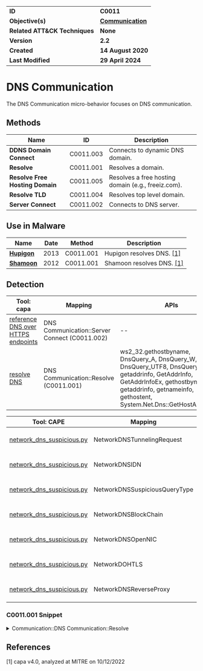 <table>
<tr>
<td><b>ID</b></td>
<td><b>C0011</b></td>
</tr>
<tr>
<td><b>Objective(s)</b></td>
<td><b><a href="../communication">Communication</a></b></td>
</tr>
<tr>
<td><b>Related ATT&CK Techniques</b></td>
<td><b>None</b></td>
</tr>
<tr>
<td><b>Version</b></td>
<td><b>2.2</b></td>
</tr>
<tr>
<td><b>Created</b></td>
<td><b>14 August 2020</b></td>
</tr>
<tr>
<td><b>Last Modified</b></td>
<td><b>29 April 2024</b></td>
</tr>
</table>


# DNS Communication

The DNS Communication micro-behavior focuses on DNS communication. 

## Methods

|Name|ID|Description|
|---|---|---|
|**DDNS Domain Connect**|C0011.003|Connects to dynamic DNS domain.|
|**Resolve**|C0011.001|Resolves a domain.|
|**Resolve Free Hosting Domain**|C0011.005|Resolves a free hosting domain (e.g., freeiz.com).|
|**Resolve TLD**|C0011.004|Resolves top level domain.|
|**Server Connect**|C0011.002|Connects to DNS server.|

## Use in Malware

|Name|Date|Method|Description|
|---|---|---|---|
|[**Hupigon**](../../xample-malware/hupigon.md)|2013|C0011.001|Hupigon resolves DNS. [[1]](#1)|
|[**Shamoon**](../../xample-malware/shamoon.md)|2012|C0011.001|Shamoon resolves DNS. [[1]](#1)|

## Detection

|Tool: capa|Mapping|APIs|
|---|---|---|
|[reference DNS over HTTPS endpoints](https://github.com/mandiant/capa-rules/blob/master/communication/dns/reference-dns-over-https-endpoints.yml)|DNS Communication::Server Connect (C0011.002)|--|
|[resolve DNS](https://github.com/mandiant/capa-rules/blob/master/communication/dns/resolve-dns.yml)|DNS Communication::Resolve (C0011.001)|ws2_32.gethostbyname, DnsQuery_A, DnsQuery_W, DnsQuery_UTF8, DnsQueryEx, getaddrinfo, GetAddrInfo, GetAddrInfoEx, gethostbyname, getaddrinfo, getnameinfo, gethostent, System.Net.Dns::GetHostAddresses|

|Tool: CAPE|Mapping|Class|APIs|
|---|---|---|---|
|[network_dns_suspicious.py](https://github.com/CAPESandbox/community/tree/master/modules/signatures/windows/network_dns_suspicious.py)|NetworkDNSTunnelingRequest|DNS Communication (C0011)|DnsQuery_A, DnsQuery_W, DnsQuery_UTF8|
|[network_dns_suspicious.py](https://github.com/CAPESandbox/community/tree/master/modules/signatures/windows/network_dns_suspicious.py)|NetworkDNSIDN|DNS Communication (C0011)|DnsQueryA|
|[network_dns_suspicious.py](https://github.com/CAPESandbox/community/tree/master/modules/signatures/windows/network_dns_suspicious.py)|NetworkDNSSuspiciousQueryType|DNS Communication (C0011)|DnsQueryA|
|[network_dns_suspicious.py](https://github.com/CAPESandbox/community/tree/master/modules/signatures/windows/network_dns_suspicious.py)|NetworkDNSBlockChain|DNS Communication (C0011)|--|
|[network_dns_suspicious.py](https://github.com/CAPESandbox/community/tree/master/modules/signatures/windows/network_dns_suspicious.py)|NetworkDNSOpenNIC|DNS Communication (C0011)|--|
|[network_dns_suspicious.py](https://github.com/CAPESandbox/community/tree/master/modules/signatures/windows/network_dns_suspicious.py)|NetworkDOHTLS|DNS Communication (C0011)|--|
|[network_dns_suspicious.py](https://github.com/CAPESandbox/community/tree/master/modules/signatures/windows/network_dns_suspicious.py)|NetworkDNSReverseProxy|DNS Communication (C0011)|--|

### C0011.001 Snippet
<details>
<summary> Communication::DNS Communication::Resolve </summary>
SHA256: 000b535ab2a4fec86e2d8254f8ed65c6ebd37309ed68692c929f8f93a99233f6
Location: 0x472CD3
<pre>
push    ebx     ; hostname to perform DNS lookup for
call    WSOCK32.DLL::gethostbyname      ; Windows function which will retrieve an object representing the specified host
</pre>
</details>

## References

<a name="1">[1]</a> capa v4.0, analyzed at MITRE on 10/12/2022

